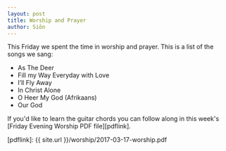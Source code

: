 ```yaml
---
layout: post
title: Worship and Prayer
author: Siôn
---
```


This Friday we spent the time in worship and prayer.  This is a list of
the songs we sang:

 * As The Deer
 * Fill my Way Everyday with Love
 * I’ll Fly Away
 * In Christ Alone
 * O Heer My God (Afrikaans)
 * Our God

If you'd like to learn the guitar chords you can follow along in this
week's [Friday Evening Worship PDF file][pdflink].

[pdflink]: {{ site.url }}/worship/2017-03-17-worship.pdf
